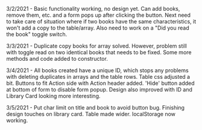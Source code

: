 3/2/2021 -  Basic functionality working, no design yet. Can add books, remove them, etc. and a form pops up after clicking the button. Next need to take care of situation where if two books have the same characteristics, it won't add a copy to the table/array. Also need to work on a "Did you read the book" toggle switch.

3/3/2021 - Duplicate copy books for array solved. However, problem still with toggle read on two identical books that needs to be fixed. Some more methods and code added to constructor.

3/4/2021 - All books created have a unique ID, which stops any problems with deleting duplicates in arrays and the table rows. Table css adjusted a bit. Buttons to fit Action side with Action header added. 'Hide' button added at bottom of form to disable form popup. Design also improved with ID and Library Card looking more interesting.

3/5/2021 - Put char limit on title and book to avoid button bug. Finishing design touches on library card. Table made wider. localStorage now working.